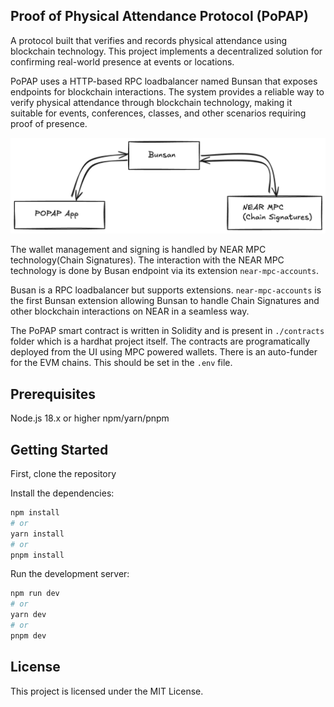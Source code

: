 ## Proof of Physical Attendance Protocol (PoPAP)

A protocol built that verifies and records physical attendance using blockchain technology.
This project implements a decentralized solution for confirming real-world presence at events or locations.

PoPAP uses a HTTP-based RPC loadbalancer named Bunsan that exposes endpoints for blockchain interactions.
The system provides a reliable way to verify physical attendance through blockchain technology, making it suitable for events, conferences, classes, and other scenarios requiring proof of presence.

![PoPAP](./assets/high-level-diagram.png)

The wallet management and signing is handled by NEAR MPC technology(Chain Signatures).
The interaction with the NEAR MPC technology is done by Busan endpoint via its extension `near-mpc-accounts`.

Busan is a RPC loadbalancer but supports extensions. `near-mpc-accounts` is the first Bunsan extension allowing Bunsan to handle Chain Signatures and other blockchain interactions on NEAR in a seamless way.

The PoPAP smart contract is written in Solidity and is present in `./contracts` folder which is a hardhat project itself. The contracts are programatically deployed from the UI using MPC powered wallets.
There is an auto-funder for the EVM chains. This should be set in the `.env` file.

## Prerequisites
Node.js 18.x or higher
npm/yarn/pnpm

## Getting Started

First, clone the repository

Install the dependencies:

```bash
npm install
# or
yarn install
# or
pnpm install
```

Run the development server:

```bash
npm run dev
# or
yarn dev
# or
pnpm dev
```

## License

This project is licensed under the MIT License.
